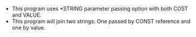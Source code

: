* This program uses *STRING parameter passing option with both COST and VALUE. 
* This program will join two strings. One passed by CONST reference and one by value. 
